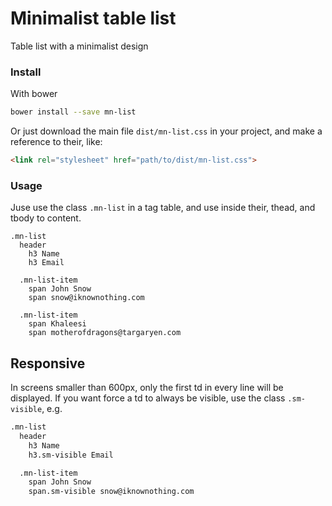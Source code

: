 # Minimalist table list

Table list with a minimalist design

<!-- See the [demo](https://codepen.io/darlanmendonca/full/vKqLOx) -->

### Install

With bower

```sh
bower install --save mn-list
```

Or just download the main file ```dist/mn-list.css``` in your project, and make a reference to their, like:

```html
<link rel="stylesheet" href="path/to/dist/mn-list.css">
```


### Usage

Juse use the class `.mn-list` in a tag table, and use inside their, thead, and tbody to content.

```pug
.mn-list
  header
    h3 Name
    h3 Email

  .mn-list-item
    span John Snow
    span snow@iknownothing.com

  .mn-list-item
    span Khaleesi
    span motherofdragons@targaryen.com
```


## Responsive

In screens smaller than 600px, only the first td in every line will be displayed. If you want force a td to always be visible, use the class `.sm-visible`, e.g.

```html
.mn-list
  header
    h3 Name
    h3.sm-visible Email

  .mn-list-item
    span John Snow
    span.sm-visible snow@iknownothing.com
```




